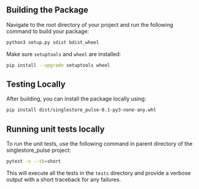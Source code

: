 ## Building the Package

Navigate to the root directory of your project and run the following command to build your package:
```bash
python3 setup.py sdist bdist_wheel
```

Make sure `setuptools` and `wheel` are installed:
```bash
pip install --upgrade setuptools wheel
```

## Testing Locally

After building, you can install the package locally using:
```bash
pip install dist/singlestore_pulse-0.1-py3-none-any.whl
```

## Running unit tests locally

To run the unit tests, use the following command in parent directory of the singlestore_pulse project:
```bash
pytest -v --tb=short
```
This will execute all the tests in the `tests` directory and provide a verbose output with a short traceback for any failures.
